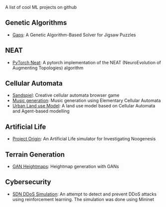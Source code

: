 A list of cool ML projects on github

## Genetic Algorithms
* [Gaps](https://github.com/nemanja-m/gaps): A Genetic Algorithm-Based Solver for Jigsaw Puzzles

## NEAT
* [PyTorch Neat](https://github.com/ddehueck/pytorch-neat): A pytorch implementation of the NEAT (NeuroEvolution of Augmenting Topologies) algorithm 

## Cellular Automata
* [Sandspiel](https://github.com/MaxBittker/sandspiel): Creative cellular automata browser game
* [Music generation](https://github.com/Sciguymjm/CellularAutomata): Music generation using Elementary Cellular Automata
* [Urban Land use Model](https://github.com/johanlahti/urban-lu-model): A land use model based on Cellular Automata and Agent-based modelling

## Artificial Life
* [Project Origin](https://github.com/kourgeorge/project-origin): An Artificial Life simulator for Investigating Noogenesis 

## Terrain Generation
* [GAN Heightmaps](https://github.com/christopher-beckham/gan-heightmaps): Heightmap generation with GANs

## Cybersecurity
* [SDN DDoS Simulation](https://github.com/santhisenan/SDN_DDoS_Simulation): An attempt to detect and prevent DDoS attacks using reinforcement learning. The simulation was done using Mininet
